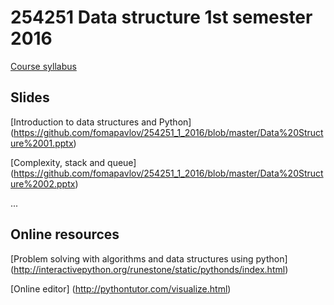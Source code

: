 # 254251 Data structure 1st semester 2016 

[Course syllabus](https://github.com/fomapavlov/254251_1_2016/blob/master/syllabus_59_1_254251.pdf)

## Slides
[Introduction to data structures and Python] (https://github.com/fomapavlov/254251_1_2016/blob/master/Data%20Structure%2001.pptx)

[Complexity, stack and queue] (https://github.com/fomapavlov/254251_1_2016/blob/master/Data%20Structure%2002.pptx)

...

## Online resources
[Problem solving with algorithms and data structures using python] (http://interactivepython.org/runestone/static/pythonds/index.html)

[Online editor] (http://pythontutor.com/visualize.html)

